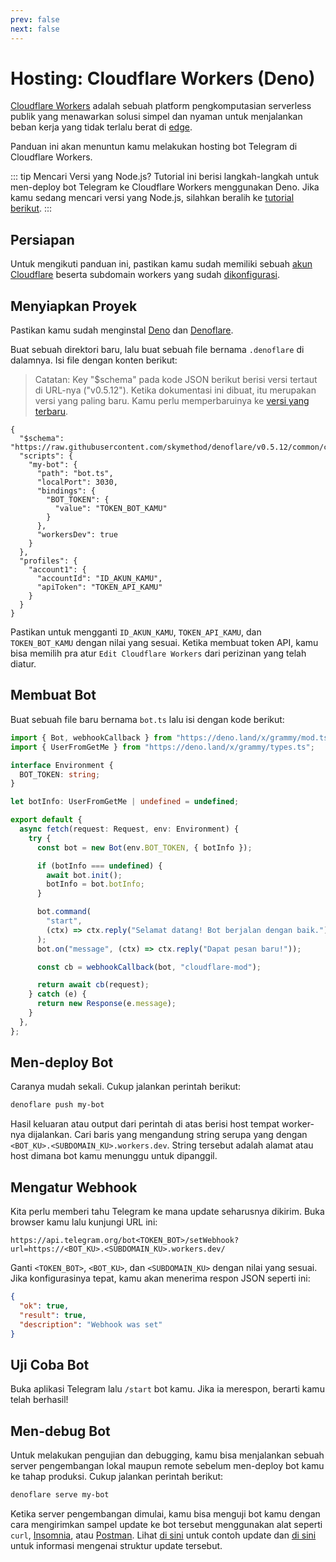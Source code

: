 ```yaml
---
prev: false
next: false
---
```


# Hosting: Cloudflare Workers (Deno)

[Cloudflare Workers](https://workers.cloudflare.com) adalah sebuah platform pengkomputasian serverless publik yang menawarkan solusi simpel dan nyaman untuk menjalankan beban kerja yang tidak terlalu berat di [edge](https://en.wikipedia.org/wiki/Edge_computing).

Panduan ini akan menuntun kamu melakukan hosting bot Telegram di Cloudflare Workers.

::: tip Mencari Versi yang Node.js?
Tutorial ini berisi langkah-langkah untuk men-deploy bot Telegram ke Cloudflare Workers menggunakan Deno.
Jika kamu sedang mencari versi yang Node.js, silahkan beralih ke [tutorial berikut](./cloudflare-workers-nodejs).
:::

## Persiapan

Untuk mengikuti panduan ini, pastikan kamu sudah memiliki sebuah [akun Cloudflare](https://dash.cloudflare.com/login) beserta subdomain workers yang sudah [dikonfigurasi](https://dash.cloudflare.com/?account=workers).

## Menyiapkan Proyek

Pastikan kamu sudah menginstal [Deno](https://deno.com) dan [Denoflare](https://denoflare.dev).

Buat sebuah direktori baru, lalu buat sebuah file bernama `.denoflare` di dalamnya.
Isi file dengan konten berikut:

> Catatan: Key "$schema" pada kode JSON berikut berisi versi tertaut di URL-nya ("v0.5.12").
> Ketika dokumentasi ini dibuat, itu merupakan versi yang paling baru.
> Kamu perlu memperbaruinya ke [versi yang terbaru](https://github.com/skymethod/denoflare/releases).

```json{2,9,17-18}
{
  "$schema": "https://raw.githubusercontent.com/skymethod/denoflare/v0.5.12/common/config.schema.json",
  "scripts": {
    "my-bot": {
      "path": "bot.ts",
      "localPort": 3030,
      "bindings": {
        "BOT_TOKEN": {
          "value": "TOKEN_BOT_KAMU"
        }
      },
      "workersDev": true
    }
  },
  "profiles": {
    "account1": {
      "accountId": "ID_AKUN_KAMU",
      "apiToken": "TOKEN_API_KAMU"
    }
  }
}
```

Pastikan untuk mengganti `ID_AKUN_KAMU`, `TOKEN_API_KAMU`, dan `TOKEN_BOT_KAMU` dengan nilai yang sesuai.
Ketika membuat token API, kamu bisa memilih pra atur `Edit Cloudflare Workers` dari perizinan yang telah diatur.

## Membuat Bot

Buat sebuah file baru bernama `bot.ts` lalu isi dengan kode berikut:

```ts
import { Bot, webhookCallback } from "https://deno.land/x/grammy/mod.ts";
import { UserFromGetMe } from "https://deno.land/x/grammy/types.ts";

interface Environment {
  BOT_TOKEN: string;
}

let botInfo: UserFromGetMe | undefined = undefined;

export default {
  async fetch(request: Request, env: Environment) {
    try {
      const bot = new Bot(env.BOT_TOKEN, { botInfo });

      if (botInfo === undefined) {
        await bot.init();
        botInfo = bot.botInfo;
      }

      bot.command(
        "start",
        (ctx) => ctx.reply("Selamat datang! Bot berjalan dengan baik."),
      );
      bot.on("message", (ctx) => ctx.reply("Dapat pesan baru!"));

      const cb = webhookCallback(bot, "cloudflare-mod");

      return await cb(request);
    } catch (e) {
      return new Response(e.message);
    }
  },
};
```

## Men-deploy Bot

Caranya mudah sekali.
Cukup jalankan perintah berikut:

```sh
denoflare push my-bot
```

Hasil keluaran atau output dari perintah di atas berisi host tempat worker-nya dijalankan.
Cari baris yang mengandung string serupa yang dengan `<BOT_KU>.<SUBDOMAIN_KU>.workers.dev`.
String tersebut adalah alamat atau host dimana bot kamu menunggu untuk dipanggil.

## Mengatur Webhook

Kita perlu memberi tahu Telegram ke mana update seharusnya dikirim.
Buka browser kamu lalu kunjungi URL ini:

```text
https://api.telegram.org/bot<TOKEN_BOT>/setWebhook?url=https://<BOT_KU>.<SUBDOMAIN_KU>.workers.dev/
```

Ganti `<TOKEN_BOT>`, `<BOT_KU>`, dan `<SUBDOMAIN_KU>` dengan nilai yang sesuai.
Jika konfigurasinya tepat, kamu akan menerima respon JSON seperti ini:

```json
{
  "ok": true,
  "result": true,
  "description": "Webhook was set"
}
```

## Uji Coba Bot

Buka aplikasi Telegram lalu `/start` bot kamu.
Jika ia merespon, berarti kamu telah berhasil!

## Men-debug Bot

Untuk melakukan pengujian dan debugging, kamu bisa menjalankan sebuah server pengembangan lokal maupun remote sebelum men-deploy bot kamu ke tahap produksi.
Cukup jalankan perintah berikut:

```sh
denoflare serve my-bot
```

Ketika server pengembangan dimulai, kamu bisa menguji bot kamu dengan cara mengirimkan sampel update ke bot tersebut menggunakan alat seperti `curl`, [Insomnia](https://insomnia.rest), atau [Postman](https://postman.com).
Lihat [di sini](https://core.telegram.org/bots/webhooks#testing-your-bot-with-updates) untuk contoh update dan [di sini](https://core.telegram.org/bots/api#update) untuk informasi mengenai struktur update tersebut.
